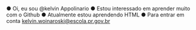 ● Oi, eu sou @kelvin Appolinario
● Estou interessado em aprender muito com o Github
● Atualmente estou aprendendo HTML 
● Para entrar em conta kelvin.woinaroski@escola.pr.gov.br



<!---
KelvinMAM/KelvinMAM is a ✨ special ✨ repository because its `README.md` (this file) appears on your GitHub profile.
You can click the Preview link to take a look at your changes.
--->
